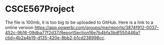# CSCE567Project
The file is 100mb, it is too big to be uploaded to GitHub.
Here is a link to a online version https://app.powerbi.com/groups/me/reports/3874f912-0037-452c-9b16-09dba77f2d37/ReportSection16e7b4bfa3bdf550446a?ctid=4b2a4b19-d135-420e-8bb2-b1cd238998cc.
